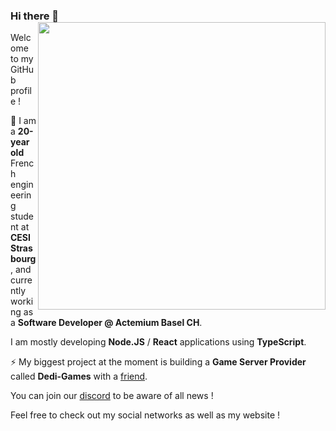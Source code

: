 ### Hi there 👋 <img align='right' src="https://github-readme-stats.vercel.app/api?username=leafgard&count_private=true&show_icons=true&include_all_commits=true&hide_rank=false" width=460>

Welcome to my GitHub profile !

🔭 I am a **20-year old** French engineering student at **CESI Strasbourg**, and currently working as a **Software Developer @ Actemium Basel CH**.

I am mostly developing **Node.JS** / **React** applications using **TypeScript**.

⚡ My biggest project at the moment is building a **Game Server Provider** called **Dedi-Games** with a [friend](https://github.com/Madriax).

You can join our [discord](https://discord.gg/h9FNb3h) to be aware of all news !

Feel free to check out my social networks as well as my website !
